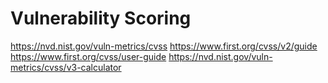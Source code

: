 # Vulnerability Scoring

https://nvd.nist.gov/vuln-metrics/cvss
https://www.first.org/cvss/v2/guide
https://www.first.org/cvss/user-guide
https://nvd.nist.gov/vuln-metrics/cvss/v3-calculator